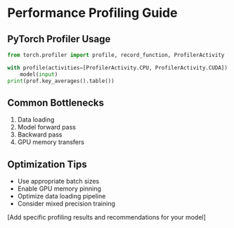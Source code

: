 # Performance Profiling Guide

## PyTorch Profiler Usage

```python
from torch.profiler import profile, record_function, ProfilerActivity

with profile(activities=[ProfilerActivity.CPU, ProfilerActivity.CUDA]) as prof:
    model(input)
print(prof.key_averages().table())
```

## Common Bottlenecks

1. Data loading
2. Model forward pass
3. Backward pass
4. GPU memory transfers

## Optimization Tips

- Use appropriate batch sizes
- Enable GPU memory pinning
- Optimize data loading pipeline
- Consider mixed precision training

[Add specific profiling results and recommendations for your model]
